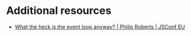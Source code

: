 # Additional resources

- [What the heck is the event loop anyway? | Philip Roberts | JSConf EU](https://www.youtube.com/watch?v=8aGhZQkoFbQ&vl=en)
